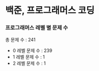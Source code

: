 # 백준, 프로그래머스 코딩
### 프로그래머스 레벨 별 문제 수
총 문제 수 : 241
- 0 레벨 문제 수 : 239
- 1 레벨 문제 수 : 1
- 2 레벨 문제 수 : 1

